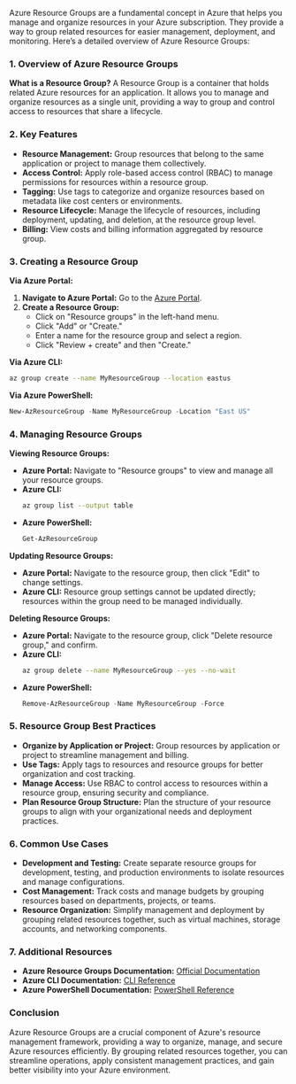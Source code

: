 Azure Resource Groups are a fundamental concept in Azure that helps you manage and organize resources in your Azure subscription. They provide a way to group related resources for easier management, deployment, and monitoring. Here’s a detailed overview of Azure Resource Groups:

### **1. Overview of Azure Resource Groups**

**What is a Resource Group?**
A Resource Group is a container that holds related Azure resources for an application. It allows you to manage and organize resources as a single unit, providing a way to group and control access to resources that share a lifecycle.

### **2. Key Features**

- **Resource Management:** Group resources that belong to the same application or project to manage them collectively.
- **Access Control:** Apply role-based access control (RBAC) to manage permissions for resources within a resource group.
- **Tagging:** Use tags to categorize and organize resources based on metadata like cost centers or environments.
- **Resource Lifecycle:** Manage the lifecycle of resources, including deployment, updating, and deletion, at the resource group level.
- **Billing:** View costs and billing information aggregated by resource group.

### **3. Creating a Resource Group**

**Via Azure Portal:**

1. **Navigate to Azure Portal:** Go to the [Azure Portal](https://portal.azure.com).
2. **Create a Resource Group:**
   - Click on "Resource groups" in the left-hand menu.
   - Click "Add" or "Create."
   - Enter a name for the resource group and select a region.
   - Click "Review + create" and then "Create."

**Via Azure CLI:**

```bash
az group create --name MyResourceGroup --location eastus
```

**Via Azure PowerShell:**

```powershell
New-AzResourceGroup -Name MyResourceGroup -Location "East US"
```

### **4. Managing Resource Groups**

**Viewing Resource Groups:**

- **Azure Portal:** Navigate to "Resource groups" to view and manage all your resource groups.
- **Azure CLI:**
  ```bash
  az group list --output table
  ```
- **Azure PowerShell:**
  ```powershell
  Get-AzResourceGroup
  ```

**Updating Resource Groups:**

- **Azure Portal:** Navigate to the resource group, then click "Edit" to change settings.
- **Azure CLI:** Resource group settings cannot be updated directly; resources within the group need to be managed individually.

**Deleting Resource Groups:**

- **Azure Portal:** Navigate to the resource group, click "Delete resource group," and confirm.
- **Azure CLI:**
  ```bash
  az group delete --name MyResourceGroup --yes --no-wait
  ```
- **Azure PowerShell:**
  ```powershell
  Remove-AzResourceGroup -Name MyResourceGroup -Force
  ```

### **5. Resource Group Best Practices**

- **Organize by Application or Project:** Group resources by application or project to streamline management and billing.
- **Use Tags:** Apply tags to resources and resource groups for better organization and cost tracking.
- **Manage Access:** Use RBAC to control access to resources within a resource group, ensuring security and compliance.
- **Plan Resource Group Structure:** Plan the structure of your resource groups to align with your organizational needs and deployment practices.

### **6. Common Use Cases**

- **Development and Testing:** Create separate resource groups for development, testing, and production environments to isolate resources and manage configurations.
- **Cost Management:** Track costs and manage budgets by grouping resources based on departments, projects, or teams.
- **Resource Organization:** Simplify management and deployment by grouping related resources together, such as virtual machines, storage accounts, and networking components.

### **7. Additional Resources**

- **Azure Resource Groups Documentation:** [Official Documentation](https://docs.microsoft.com/en-us/azure/azure-resource-manager/management/create-resource-group-portal)
- **Azure CLI Documentation:** [CLI Reference](https://docs.microsoft.com/en-us/cli/azure/group)
- **Azure PowerShell Documentation:** [PowerShell Reference](https://docs.microsoft.com/en-us/powershell/azure/new-azresourcegroup)

### **Conclusion**

Azure Resource Groups are a crucial component of Azure's resource management framework, providing a way to organize, manage, and secure Azure resources efficiently. By grouping related resources together, you can streamline operations, apply consistent management practices, and gain better visibility into your Azure environment.